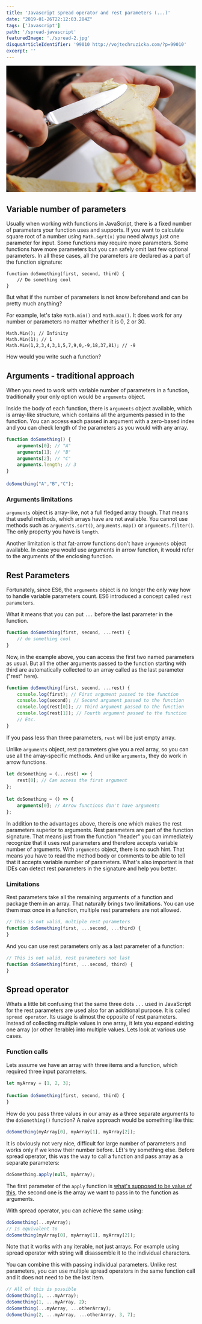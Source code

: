 ```yaml
---
title: 'Javascript spread operator and rest parameters (...)'
date: "2019-01-26T22:12:03.284Z"
tags: ['Javascript']
path: '/spread-javascript'
featuredImage: './spread-2.jpg'
disqusArticleIdentifier: '99010 http://vojtechruzicka.com/?p=99010'
excerpt: ''
---
```


![Spread](spread-2.jpg)

## Variable number of parameters
Usually when working with functions in JavaScript, there is a fixed number of parameters your function uses and supports. If you want to calculate square root of a number using `Math.sqrt(x)` you need always just one parameter for input. Some functions may require more parameters. Some functions have more parameters but you can safely omit last few optional parameters. In all these cases, all the parameters are declared as a part of the function signature:

```
function doSomething(first, second, third) { 
    // Do something cool
}
```

But what if the number of parameters is not know beforehand and can be pretty much anything?

For example, let's take `Math.min()` and `Math.max()`. It does work for any number or parameters no matter whether it is 0, 2 or 30.

```
Math.Min(); // Infinity
Math.Min(1); // 1
Math.Min(1,2,3,4,3,1,5,7,9,0,-9,18,37,81); // -9
```

How would you write such a function?

## Arguments - traditional approach
When you need to work with variable number of parameters in a function, traditionally your only option would be `arguments` object.

Inside the body of each function, there is `arguments` object available, which is array-like structure, which contains all the arguments passed in to the function. You can access each passed in argument with a zero-based index and you can check length of the parameters as you would with any array.

```javascript
function doSomething() { 
    arguments[0]; // "A"
    arguments[1]; // "B"
    arguments[2]; // "C"
    arguments.length; // 3
}

doSomething("A","B","C");
```

### Arguments limitations
`arguments` object is array-like, not a full fledged array though. That means that useful methods, which arrays have are not available. You cannot use methods such as `arguments.sort()`, `arguments.map()` or `arguments.filter()`. The only property you have is `length`.

Another limitation is that fat-arrow functions don't have `arguments` object available. In case you would use arguments in arrow function, it would refer to the arguments of the enclosing function.

## Rest Parameters
Fortunately, since ES6, the `arguments` object is no longer the only way how to handle variable parameters count. ES6 introduced a concept called `rest parameters`. 

What it means that you can put `...` before the last parameter in the function. 

```javascript
function doSomething(first, second, ...rest) {
    // do something cool
}
```

Now, in the example above, you can access the first two named parameters as usual. But all the other arguments passed to the function starting with third are automatically collected to an array called as the last parameter ("rest" here).

```javascript
function doSomething(first, second, ...rest) {
    console.log(first); // First argument passed to the function
    console.log(second); // Second argument passed to the function
    console.log(rest[0]); // Third argument passed to the function
    console.log(rest[1]); // Fourth argument passed to the function
    // Etc.
}
```

If you pass less than three parameters, `rest` will be just empty array.

Unlike `arguments` object, rest parameters give you a real array, so you can use all the array-specific methods. And unlike `arguments`, they do work in arrow functions.

```javascript
let doSomething = (...rest) => {
    rest[0]; // Can access the first argument
};

let doSomething = () => {
    arguments[0]; // Arrow functions don't have arguments
};
```

In addition to the advantages above, there is one which makes the rest parameters superior to arguments. Rest parameters are part of the function signature. That means just from the function "header" you can immediately recognize that it uses rest parameters and therefore accepts variable number of arguments. With `arguments` object, there is no such hint. That means you have to read the method body or comments to be able to tell that it accepts variable number of parameters. What's also important is that IDEs can detect rest parameters in the signature and help you better.

### Limitations

Rest parameters take all the remaining arguments of a function and package them in an array. That naturally brings two limitations. You can use them max once in a function, multiple rest parameters are not allowed.

```javascript
// This is not valid, multiple rest parameters
function doSomething(first, ...second, ...third) {
}
``` 

And you can use rest parameters only as a last parameter of a function:

```javascript
// This is not valid, rest parameters not last
function doSomething(first, ...second, third) {
}
``` 

## Spread operator
Whats a little bit confusing that the same three dots `...` used in JavaScript for the rest parameters are used also for an additional purpose. It is called `spread operator`. Its usage is almost the opposite of rest parameters. Instead of collecting multiple values in one array, it lets you expand existing one array (or other iterable) into multiple values. Lets look at various use cases.

### Function calls
Lets assume we have an array with three items and a function, which required three input parameters.

```javascript
let myArray = [1, 2, 3];

function doSomething(first, second, third) {
}
```

How do you pass three values in our array as a three separate arguments to the `doSomething()` function? A naive approach would be something like this:

```javascript
doSomething(myArray[0], myArray[1], myArray[2]);
```

It is obviously not very nice, difficult for large number of parameters and works only if we know their number before. LEt's try something else. Before spread operator, this was the way to call a function and pass array as a separate parameters:

```javascript
doSomething.apply(null, myArray);
```

The first parameter of the `apply` function is [what's supposed to be value of this](https://www.vojtechruzicka.com/javascript-this-keyword/), the second one is the array we want to pass in to the function as arguments.

With spread operator, you can achieve the same using:

```javascript
doSomething(...myArray);
// Is equivalent to 
doSomething(myArray[0], myArray[1], myArray[2]);
```

Note that it works with any iterable, not just arrays. For example using spread operator with string will disassemble it to the individual characters.

You can combine this with passing individual parameters. Unlike rest parameters, you can use multiple spread operators in the same function call and it does not need to be the last item.

```javascript
// All of this is possible
doSomething(1, ...myArray);
doSomething(1, ...myArray, 2);
doSomething(...myArray, ...otherArray);
doSomething(2, ...myArray, ...otherArray, 3, 7);
```
<!--
Spread operator
	Array literals
	destructuring
	String creation (iterables)



https://codingwithspike.wordpress.com/2016/06/11/javascript-rest-spread-operators/
https://www.smashingmagazine.com/2016/07/how-to-use-arguments-and-parameters-in-ecmascript-6/

https://javascript.info/rest-parameters-spread-operator

Creating objects with values from a string can be very useful as well:
const string = 'abcde';
const obj = { ...string };
// {0: "a", 1: "b", 2: "c", 3: "d", 4: "e"}

https://davidwalsh.name/spread-operator
https://javascript.info/rest-parameters-spread-operator

Recent changes for generics in typescript:
https://blogs.msdn.microsoft.com/typescript/2018/11/29/announcing-typescript-3-2/

https://scotch.io/bar-talk/javascripts-three-dots-spread-vs-rest-operators543

https://css-tricks.com/new-es2018-features-every-javascript-developer-should-know/
-->